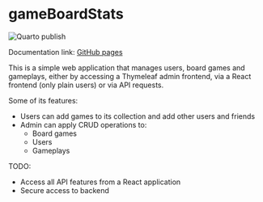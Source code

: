 # gameBoardStats
![Quarto publish](https://github.com/cifoteam/gameBoardStats/actions/workflows/quarto-publish.yml/badge.svg)

Documentation link: [GitHub pages](https://cifoteam.github.io/gameBoardStats)

This is a simple web application that manages users, board games and gameplays, either by accessing a Thymeleaf admin frontend, via a React frontend (only plain users) or via API requests.

Some of its features:
- Users can add games to its collection and add other users and friends
- Admin can apply CRUD operations to:
  - Board games
  - Users
  - Gameplays

TODO:
- Access all API features from a React application
- Secure access to backend
